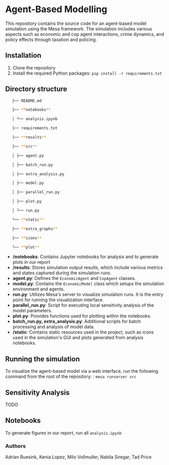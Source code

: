# Agent-Based Modelling
This repository contains the source code for an agent-based model simulation using the Mesa framework. The simulation includes various aspects such as economic and cop agent interactions, crime dynamics, and policy effects through taxation and policing.

## Installation
1. Clone the repository
2. Install the required Python packages:
`pip install -r requirements.txt`

## Directory structure
```bash
   ├── README.md

   ├── **notebooks**

   │ └── analysis.ipynb

   ├── requirements.txt

   ├── **results**

   ├── **src**

   │ ├── agent.py

   │ ├── batch_run.py

   │ ├── extra_analysis.py

   │ ├── model.py

   │ ├── parallel_run.py

   │ ├── plot.py

   │ └── run.py

   └── **static**

   ├── **extra_graphs**

   ├── **icons**

   └── **plot**
```
- **/notebooks**: Contains Jupyter notebooks for analysis and to generate plots in our report 
- **/results**: Stores simulation output results, which include various metrics and states captured during the simulation runs. 
- **agent.py**: Defines the `EconomicAgent` and `CopAgent` classes. 
- **model.py**: Contains the `EconomicModel` class which setups the simulation environment and agents. 
- **run.py**: Utilizes Mesa's server to visualize simulation runs. It is the entry point for running the visualization interface. 
- **parallel_run.py**: Script for executing local sensitivity analysis of the model parameters. 
- **plot.py**: Provides functions used for plotting within the notebooks. 
- **batch_run.py, extra_analysis.py**: Additional scripts for batch processing and analysis of model data. 
- **/static**: Contains static resources used in the project, such as icons used in the simulation's GUI and plots generated from analysis notebooks.

## Running the simulation
To visualize the agent-based model via a web interface, run the following command from the root of the repository: : `mesa runserver src`

## Sensitivity Analysis
TODO

## Notebooks
To generate figures in our report, run all `analysis.ipynb`	

### Authors
Adrian Ruesink, Kenia Lopez, Milo Vollmuller, Nabila Siregar, Tad Price